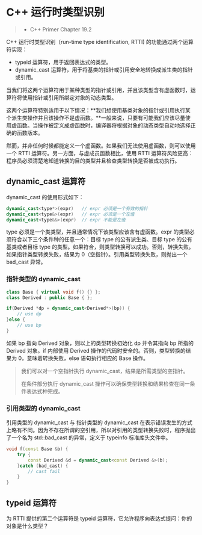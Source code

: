 # C++ 运行时类型识别

> - C++ Primer Chapter 19.2

C++ 运行时类型识别（run-time type identification, RTTI) 的功能通过两个运算符实现：

- typeid 运算符，用于返回表达式的类型。
- dynamic_cast 运算符，用于将基类的指针或引用安全地转换成派生类的指针或引用。

当我们将这两个运算符用于某种类型的指针或引用，并且该类型含有虚函数时，运算符将使用指针或引用所绑定对象的动态类型。

这两个运算符特别适用于以下情况：**我们想使用基类对象的指针或引用执行某个派生类操作并且该操作不是虚函数。**一般来说，只要有可能我们应该尽量使用虚函数。当操作被定义成虚函数时，编译器将根据对象的动态类型自动地选择正确的函数版本。

然而，并非任何时候都能定义一个虚函数。如果我们无法使用虚函数，则可以使用一个 RTTI 运算符。另一方面，与虚成员函数相比，使用 RTTI 运算符风险更高：程序员必须清楚地知道转换的目的类型并且检查类型转换是否被成功执行。

## dynamic_cast 运算符

dynamic_cast 的使用形式如下：

```c++
dynamic_cast<type*>(expr)   // expr 必须是一个有效的指针
dynamic_cast<type&>(expr)   // expr 必须是一个左值
dynamic_cast<type&&>(expr)  // expr 不能是左值
```

type 必须是一个类类型，并且通常情况下该类型应该含有虚函数。expr 的类型必须符合以下三个条件种的任意一个：目标 type 的公有派生类、目标 type 的公有基类或者目标 type 的类型。如果符合，则类型转换可以成功。否则，转换失败。如果指针类型转换失败，结果为 0（空指针）。引用类型转换失败，则抛出一个 bad_cast 异常。

### 指针类型的 dynamic_cast

```c++
class Base { virtual void f() {} };
class Derived : public Base { };

if(Derived *dp = dynamic_cast<Derived*>(bp)) {
    // use dp
}else {
    // use bp
}
```

如果 bp 指向 Derived 对象，则以上的类型转换初始化 dp 并令其指向 bp 所指的 Derived 对象。if 内部使用 Derived 操作的代码时安全的。否则，类型转换的结果为 0，意味着转换失败，else 语句执行相应的 Base 操作。

> 我们可以对一个空指针执行 dynamic_cast，结果是所需类型的空指针。
>
> 在条件部分执行 dynamic_cast 操作可以确保类型转换和结果检查在同一条件表达式种完成。

### 引用类型的 dynamic_cast

引用类型的 dynamic_cast 与 指针类型的 dynamic_cast 在表示错误发生的方式上略有不同。因为不存在所谓的空引用，所以对引用的类型转换失败时，程序抛出了一个名为 std::bad_cast 的异常，定义于 typeinfo 标准库头文件中。

```c++
void f(const Base &b) {
    try {
        const Derived &d = dynamic_cast<const Derived &>(b);
    }catch (bad_cast) {
        // cast fail
    }
}
```

## typeid 运算符

为 RTTI 提供的第二个运算符是 typeid 运算符，它允许程序向表达式提问：你的对象是什么类型？
